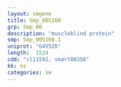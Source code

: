 ```yaml
---
layout: smgene
title: Smp_005160
grp: Smp_00
description: "muscleblind protein"
smp: Smp_005160.1
uniprot: "G4V5Z6"
length:  1524
cdd: "cl11592, smart00356"
kk: ns
categories: sm
---
```


